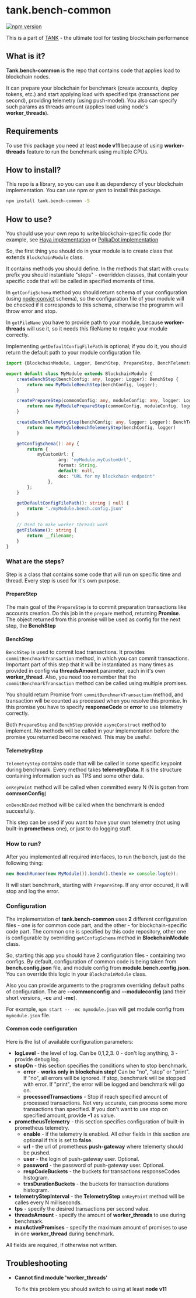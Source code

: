 # tank.bench-common

[![npm version](https://badge.fury.io/js/tank.bench-common.svg)](https://www.npmjs.com/package/tank.bench-common)

This is a part of [TANK](https://github.com/mixbytes/tank) - the ultimate tool for testing blockchain performance

## What is it?

**Tank.bench-common** is the repo that contains code that applies load to blockchain nodes.

It can prepare your blockchain for benchmark (create accounts, deploy tokens, etc.) and start applying load with
specified tps (transactions per second), providing telemetry (using push-model). You also can specify such params as 
threads amount (applies load using node's **worker_threads**).

## Requirements

To use this package you need at least **node v11** because of using **worker-threads** feature to run the benchmark
using multiple CPUs. 

## How to install?

This repo is a library, so you can use it as dependency of your blockchain implementation.
You can use npm or yarn to install this package.

```bash
npm install tank.bench-common -S
```

## How to use?

You should use your own repo
to write blockchain-specific code (for example, see [Haya implementation](https://github.com/mixbytes/tank.bench-haya) 
or [PolkaDot implementation](https://github.com/mixbytes/tank.bench-polkadot)

So, the first thing you should do in your module is to create class that extends `BlockchainModule` class.

It contains methods you should define. In the methods that start with `create` prefix you should instantiate "steps" - 
overridden classes, that contain your specific code that will be called in specified moments of time.

In `getConfigSchema` method you should return schema of your configuration
(using [node-convict](https://github.com/mozilla/node-convict) schema), so the configuration file of your module will
be checked if it corresponds to this schema, otherwise the programm will throw error and stop.

In `getFileName` you have to provide path to your module, because **worker-threads** will use it, so it needs this 
fileName to require your module correctly.

Implementing `getDefaultConfigFilePath` is optional; if you do it, you should return the default path to your module
configuration file.


```typescript
import {BlockchainModule, Logger, BenchStep, PrepareStep, BenchTelemetryStep} from "tank.bench-common"

export default class MyModule extends BlockchainModule {
    createBenchStep(benchConfig: any, logger: Logger): BenchStep {
        return new MyModuleBenchStep(benchConfig, logger);
    }

    createPrepareStep(commonConfig: any, moduleConfig: any, logger: Logger): PrepareStep {
        return new MyModulePrepareStep(commonConfig, moduleConfig, logger);
    }

    createBenchTelemetryStep(benchConfig: any, logger: Logger): BenchTelemetryStep {
        return new MyModuleBenchTelemeryStep(benchConfig, logger)
    }

    getConfigSchema(): any {
        return {
            myCustomUrl: {
                    arg: 'myModule.myCustomUrl',
                    format: String,
                    default: null,
                    doc: "URL for my blockchain endpoint"
                },
        };
    }

    getDefaultConfigFilePath(): string | null {
        return "./myModule.bench.config.json"
    }

    // Used to make worker_threads work
    getFileName(): string {
        return __filename;
    }
}
```

### What are the steps?

Step is a class that contains some code that will run on specific time and thread. Every step is used for it's
own purpose.

#### PrepareStep

The main goal of the `PrepareStep` is to commit preparation transactions like accounts creation. Do this job in the
`prepare` method, returning **Promise**. The object returned from this promise will be used as config for the next step,
the **BenchStep**

#### BenchStep

`BenchStep` is used to commit load transactions. It provides `commitBenchmarkTransaction` method, in which you
can commit transactions. Important part of this step that it will be instantiated as many times as provided in config
via **threadsAmount** parameter, each in it's own **worker_thread**. Also, you need too remember
that the `commitBenchmarkTransaction` method can be called using multiple promises.

You should return Promise from `commitBenchmarkTransaction` method, and transaction will be counted as processed
when you resolve this promise. In this promise you have to specify **responseCode** or **error** to use telemetry correctly.

Both `PrepareStep` and `BenchStep` provide `asyncConstruct` method to implement. No methods will be called in
your implementation before the promise you returned become resolved. This may be useful.

#### TelemetryStep

`TelemetryStep` contains code that will be called in some specific keypoint during benchmark. Every method takes 
**telemetryData**. It is the structure containing information such as TPS and some other data.

`onKeyPoint` method will be called when committed every N (N is gotten from **commonConfig**)

`onBenchEnded` method will be called when the benchmark is ended succesfully.

This step can be used if you want to have your own telemetry (not using built-in **prometheus** one), or just to do
logging stuff.

### How to run?

After you implemented all required interfaces, to run the bench, just do the following thing:

```typescript
new BenchRunner(new MyModule()).bench().then(e => console.log(e));
```

It will start benchmark, starting with `PrepareStep`. If any error occured, it will stop and log the error.

### Configuration

The implementation of **tank.bench-common** uses **2** different configuration files - one is for
common code part, and the other - for blockchain-specific code part. The common one is specified by 
this code repository, other one is configurable by overriding `getConfigSchema` method in **BlockchainModule** class.

So, starting this app you should have 2 configuration files - containing two configs.
By default, configuration of common code is being taken from **bench.config.json** file, and
module config from **module.bench.config.json**. You can override this logic in your `BlockchainModule` class.

Also you can provide arguments to the programm overriding default paths of configuration. The are **--commonconfig** 
and **--moduleconfig** (and their short versions, **-cc** and **-mc**).

For example, `npm start -- -mc mymodule.json` will get module config from `mymodule.json` file.

#### Common code configuration

Here is the list of available configuration parameters:

* **logLevel** - the level of log. Can be 0,1,2,3. 0 - don't log anything, 3 - provide debug log.
* **stopOn** - this section specifies the conditions when to stop benchmark.
    * **error** - **works only in blockchain step!** Can be "no", "stop" or "print".
     If "no", all errors will be ignored. If stop, benchmark will be stopped with error.
     If "print", the error will be logged and benchmark will go on.
    * **processedTransactions** - Stop if reach specified amount of processed transactions. Not very 
     accurate, can process some more transactions than specified. If you don't want to use
     stop on specified amount, provide **-1** as value.
* **prometheusTelemetry** - this section specifies configuration of built-in prometheus telemetry.
    * **enable** - if the telemetry is enabled. All other fields in this section are optional if this is set to **false**.
    * **url** - the url of prometheus **push-gateway** where telemerty should be pushed.
    * **user** - the login of push-gateway user. Optional.
    * **password** - the password of push-gateway user. Optional.
    * **respCodeBuckets** - the buckets for transactions responseCodes histogram.
    * **trxsDurationBuckets** - the buckets for transaction durations histogram.
* **telemetryStepInterval** - the **TelemetryStep** `onKeyPoint` method will be calles every N milliseconds.
* **tps** - specify the desired transactions per second value.
* **threadsAmount** - specify the amount of **worker_threads** to use during benchmark.
* **maxActivePromises** - specify the maximum amount of promises to use in one **worker_thread** during benchmark.

All fields are required, if otherwise not written.


## Troubleshooting

* **Cannot find module 'worker_threads'**

    To fix this problem you should switch to using at least **node v11**
